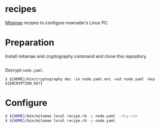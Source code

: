 recipes
=======

[Mitamae](https://github.com/itamae-kitchen/mitamae) recipes to configure nownabe's Linux PC.

# Preparation

Install mitamae and cryptography command and clone this repository.

```
```

Decrypt `node.yaml`.

```
$ ${HOME}/bin/cryptography dec -in node.yaml.enc -out node.yaml -key ${ENCRYPTION_KEY}
```

# Configure

```bash
$ ${HOME}/bin/mitamae local recipe.rb -y node.yaml --dry-run
$ ${HOME}/bin/mitamae local recipe.rb -y node.yaml
```
